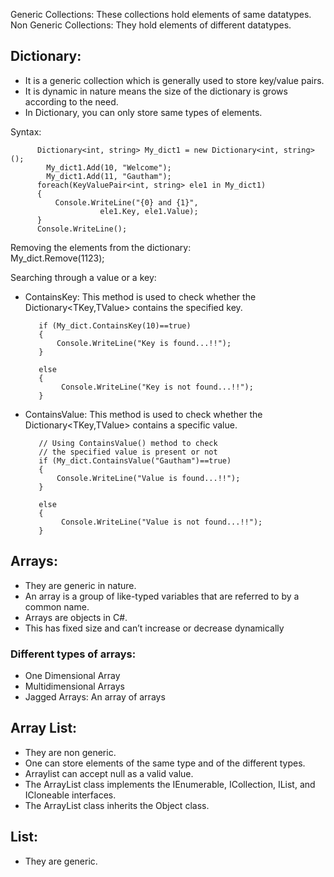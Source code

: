 Generic Collections: These collections hold elements of same datatypes.  
Non Generic Collections: They hold elements of different datatypes.

## Dictionary:  
- It is a generic collection which is generally used to store key/value pairs.
- It is dynamic in nature means the size of the dictionary is grows according to the need.
- In Dictionary, you can only store same types of elements.
 
Syntax:  
 	  
          Dictionary<int, string> My_dict1 = new Dictionary<int, string>();  
 	        My_dict1.Add(10, "Welcome");  
 	        My_dict1.Add(11, "Gautham");      
          foreach(KeyValuePair<int, string> ele1 in My_dict1) 
          { 
              Console.WriteLine("{0} and {1}", 
                        ele1.Key, ele1.Value); 
          } 
          Console.WriteLine(); 

 Removing the elements from the dictionary:  
 My_dict.Remove(1123);  

 Searching through a value or a key:  
 - ContainsKey: This method is used to check whether the Dictionary<TKey,TValue> contains the specified key.  
 
          if (My_dict.ContainsKey(10)==true) 
          { 
              Console.WriteLine("Key is found...!!"); 
          } 
  
          else
          { 
               Console.WriteLine("Key is not found...!!"); 
          } 
            
 - ContainsValue: This method is used to check whether the Dictionary<TKey,TValue> contains a specific value.  
 
          // Using ContainsValue() method to check 
          // the specified value is present or not  
          if (My_dict.ContainsValue("Gautham")==true) 
          { 
              Console.WriteLine("Value is found...!!"); 
          } 
  
          else
          { 
               Console.WriteLine("Value is not found...!!"); 
          } 
          
## Arrays:  
- They are generic in nature.
- An array is a group of like-typed variables that are referred to by a common name.
- Arrays are objects in C#. 
- This has fixed size and can’t increase or decrease dynamically

### Different types of arrays:  
- One Dimensional Array
- Multidimensional Arrays
- Jagged Arrays: An array of arrays

## Array List:  
- They are non generic.
- One can store elements of the same type and of the different types.
- Arraylist can accept null as a valid value.
- The ArrayList class implements the IEnumerable, ICollection, IList, and ICloneable interfaces.
- The ArrayList class inherits the Object class.

## List:
- They are generic.
